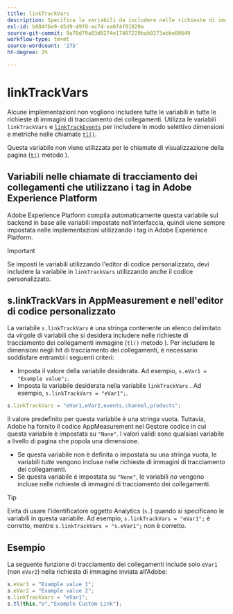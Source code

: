 ```yaml
---
title: linkTrackVars
description: Specifica le variabili da includere nelle richieste di immagini di tracciamento dei collegamenti.
exl-id: b884f6e9-45d9-49f0-ac74-ea6f4f01020a
source-git-commit: 9a70d79a83d8274e17407229bab0273abbe80649
workflow-type: tm+mt
source-wordcount: '275'
ht-degree: 2%

---
```


# linkTrackVars

Alcune implementazioni non vogliono includere tutte le variabili in tutte le richieste di immagini di tracciamento dei collegamenti. Utilizza le variabili `linkTrackVars` e [`linkTrackEvents`](linktrackevents.md) per includere in modo selettivo dimensioni e metriche nelle chiamate [`tl()`](../functions/tl-method.md).

Questa variabile non viene utilizzata per le chiamate di visualizzazione della pagina ([`t()`](../functions/t-method.md) metodo ).

## Variabili nelle chiamate di tracciamento dei collegamenti che utilizzano i tag in Adobe Experience Platform

Adobe Experience Platform compila automaticamente questa variabile sul backend in base alle variabili impostate nell’interfaccia, quindi viene sempre impostata nelle implementazioni utilizzando i tag in Adobe Experience Platform.

>[!IMPORTANT]
>
>Se imposti le variabili utilizzando l&#39;editor di codice personalizzato, devi includere la variabile in `linkTrackVars` utilizzando anche il codice personalizzato.

## s.linkTrackVars in AppMeasurement e nell&#39;editor di codice personalizzato

La variabile `s.linkTrackVars` è una stringa contenente un elenco delimitato da virgole di variabili che si desidera includere nelle richieste di tracciamento dei collegamenti immagine (`tl()` metodo ). Per includere le dimensioni negli hit di tracciamento dei collegamenti, è necessario soddisfare entrambi i seguenti criteri:

* Imposta il valore della variabile desiderata. Ad esempio, `s.eVar1 = "Example value";`.
* Imposta la variabile desiderata nella variabile `linkTrackVars` . Ad esempio, `s.linkTrackVars = "eVar1";`.

```js
s.linkTrackVars = "eVar1,eVar2,events,channel,products";
```

Il valore predefinito per questa variabile è una stringa vuota. Tuttavia, Adobe ha fornito il codice AppMeasurement nel Gestore codice in cui questa variabile è impostata su `"None"`. I valori validi sono qualsiasi variabile a livello di pagina che popola una dimensione.

* Se questa variabile non è definita o impostata su una stringa vuota, le variabili *tutte* vengono incluse nelle richieste di immagini di tracciamento dei collegamenti.
* Se questa variabile è impostata su `"None"`, le variabili *no* vengono incluse nelle richieste di immagini di tracciamento dei collegamenti.

>[!TIP]
>
>Evita di usare l&#39;identificatore oggetto Analytics (`s.`) quando si specificano le variabili in questa variabile. Ad esempio, `s.linkTrackVars = "eVar1";` è corretto, mentre `s.linkTrackVars = "s.eVar1";` non è corretto.

## Esempio

La seguente funzione di tracciamento dei collegamenti include solo `eVar1` (non `eVar2`) nella richiesta di immagine inviata all’Adobe:

```js
s.eVar1 = "Example value 1";
s.eVar2 = "Example value 2";
s.linkTrackVars = "eVar1";
s.tl(this,"o","Example Custom Link");
```
